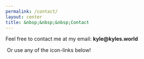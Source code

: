 ```yaml
---
permalink: /contact/
layout: center
title: &nbsp;&nbsp;&nbsp;Contact
---
```



Feel free to contact me at my email: __kyle@kyles.world__


&nbsp;Or use any of the icon-links below!
